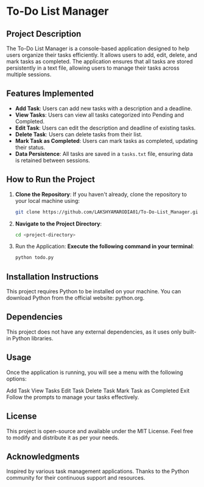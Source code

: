 # To-Do List Manager

## Project Description

The To-Do List Manager is a console-based application designed to help users organize their tasks efficiently. It allows users to add, edit, delete, and mark tasks as completed. The application ensures that all tasks are stored persistently in a text file, allowing users to manage their tasks across multiple sessions.

## Features Implemented

- **Add Task**: Users can add new tasks with a description and a deadline.
- **View Tasks**: Users can view all tasks categorized into Pending and Completed.
- **Edit Task**: Users can edit the description and deadline of existing tasks.
- **Delete Task**: Users can delete tasks from their list.
- **Mark Task as Completed**: Users can mark tasks as completed, updating their status.
- **Data Persistence**: All tasks are saved in a `tasks.txt` file, ensuring data is retained between sessions.

## How to Run the Project

1. **Clone the Repository**: If you haven't already, clone the repository to your local machine using:
   ```bash
   git clone https://github.com/LAKSHYAMARODIA01/To-Do-List_Manager.git

2. **Navigate to the Project Directory**:
    ```bash
    cd <project-directory>
4. Run the Application:
   **Execute the following command in your terminal**:
   ```bash
   python todo.py
   
## Installation Instructions
This project requires Python to be installed on your machine. You can download Python from the official website: 
python.org.

## Dependencies
This project does not have any external dependencies, as it uses only built-in Python libraries.

## Usage
Once the application is running, you will see a menu with the following options:

Add Task
View Tasks
Edit Task
Delete Task
Mark Task as Completed
Exit
Follow the prompts to manage your tasks effectively.

## License
This project is open-source and available under the MIT License. Feel free to modify and distribute it as per your needs.

## Acknowledgments
Inspired by various task management applications.
Thanks to the Python community for their continuous support and resources.
